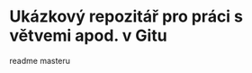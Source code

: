 Ukázkový repozitář pro práci s větvemi apod. v Gitu
===================================================

readme masteru
